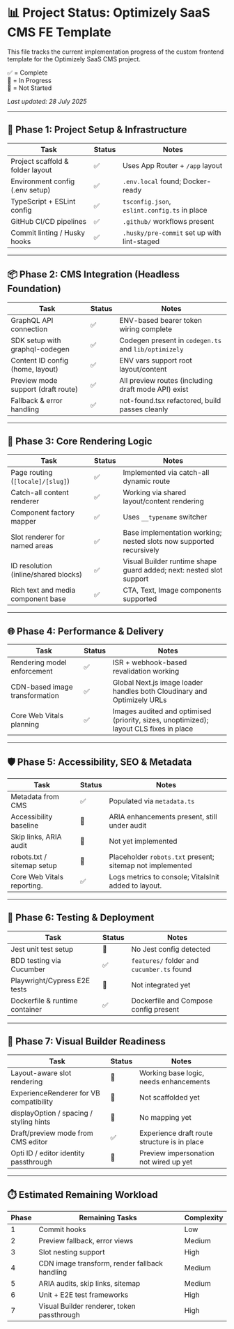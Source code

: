 # 📊 Project Status: Optimizely SaaS CMS FE Template

This file tracks the current implementation progress of the custom frontend template for the Optimizely SaaS CMS project.

✅ = Complete  
🔄 = In Progress  
🔲 = Not Started

_Last updated: 28 July 2025_

---

## 🧱 Phase 1: Project Setup & Infrastructure

| Task                             | Status | Notes                                        |
| -------------------------------- | ------ | -------------------------------------------- |
| Project scaffold & folder layout | ✅     | Uses App Router + `/app` layout              |
| Environment config (.env setup)  | ✅     | `.env.local` found; Docker-ready             |
| TypeScript + ESLint config       | ✅     | `tsconfig.json`, `eslint.config.ts` in place |
| GitHub CI/CD pipelines           | ✅     | `.github/` workflows present                 |
| Commit linting / Husky hooks     | ✅     | `.husky/pre-commit` set up with lint-staged  |

---

## 📦 Phase 2: CMS Integration (Headless Foundation)

| Task                               | Status | Notes                                                |
| ---------------------------------- | ------ | ---------------------------------------------------- |
| GraphQL API connection             | ✅     | ENV-based bearer token wiring complete               |
| SDK setup with graphql-codegen     | ✅     | Codegen present in `codegen.ts` and `lib/optimizely` |
| Content ID config (home, layout)   | ✅     | ENV vars support root layout/content                 |
| Preview mode support (draft route) | ✅     | All preview routes (including draft mode API) exist  |
| Fallback & error handling          | ✅     | not-found.tsx refactored, build passes cleanly       |

---

## 🧱 Phase 3: Core Rendering Logic

| Task                                 | Status | Notes                                                               |
| ------------------------------------ | ------ | ------------------------------------------------------------------- |
| Page routing (`[locale]/[slug]`)     | ✅     | Implemented via catch-all dynamic route                             |
| Catch-all content renderer           | ✅     | Working via shared layout/content rendering                         |
| Component factory mapper             | ✅     | Uses `__typename` switcher                                          |
| Slot renderer for named areas        | ✅     | Base implementation working; nested slots now supported recursively |
| ID resolution (inline/shared blocks) | ✅     | Visual Builder runtime shape guard added; next: nested slot support |
| Rich text and media component base   | ✅     | CTA, Text, Image components supported                               |

---

## 🌐 Phase 4: Performance & Delivery

| Task                           | Status | Notes                                                                                  |
| ------------------------------ | ------ | -------------------------------------------------------------------------------------- |
| Rendering model enforcement    | ✅     | ISR + webhook-based revalidation working                                               |
| CDN-based image transformation | ✅     | Global Next.js image loader handles both Cloudinary and Optimizely URLs                |
| Core Web Vitals planning       | ✅     | Images audited and optimised (priority, sizes, unoptimized); layout CLS fixes in place |

---

## 🛡️ Phase 5: Accessibility, SEO & Metadata

| Task                       | Status | Notes                                                     |
| -------------------------- | ------ | --------------------------------------------------------- |
| Metadata from CMS          | ✅     | Populated via `metadata.ts`                               |
| Accessibility baseline     | 🔄     | ARIA enhancements present, still under audit              |
| Skip links, ARIA audit     | 🔲     | Not yet implemented                                       |
| robots.txt / sitemap setup | 🔄     | Placeholder `robots.txt` present; sitemap not implemented |
| Core Web Vitals reporting. | ✅     | Logs metrics to console; VitalsInit added to layout.      |

---

## 🧪 Phase 6: Testing & Deployment

| Task                           | Status | Notes                                      |
| ------------------------------ | ------ | ------------------------------------------ |
| Jest unit test setup           | 🔲     | No Jest config detected                    |
| BDD testing via Cucumber       | ✅     | `features/` folder and `cucumber.ts` found |
| Playwright/Cypress E2E tests   | 🔲     | Not integrated yet                         |
| Dockerfile & runtime container | ✅     | Dockerfile and Compose config present      |

---

## 🧩 Phase 7: Visual Builder Readiness

| Task                                    | Status | Notes                                        |
| --------------------------------------- | ------ | -------------------------------------------- |
| Layout-aware slot rendering             | 🔄     | Working base logic, needs enhancements       |
| ExperienceRenderer for VB compatibility | 🔲     | Not scaffolded yet                           |
| displayOption / spacing / styling hints | 🔲     | No mapping yet                               |
| Draft/preview mode from CMS editor      | ✅     | Experience draft route structure is in place |
| Opti ID / editor identity passthrough   | 🔲     | Preview impersonation not wired up yet       |

---

## ⏱️ Estimated Remaining Workload

| Phase | Remaining Tasks                               | Complexity |
| ----- | --------------------------------------------- | ---------- |
| 1     | Commit hooks                                  | Low        |
| 2     | Preview fallback, error views                 | Medium     |
| 3     | Slot nesting support                          | High       |
| 4     | CDN image transform, render fallback handling | Medium     |
| 5     | ARIA audits, skip links, sitemap              | Medium     |
| 6     | Unit + E2E test frameworks                    | High       |
| 7     | Visual Builder renderer, token passthrough    | High       |
